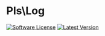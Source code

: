 # Pls\Log
[![Software License](https://img.shields.io/badge/license-MIT-brightgreen.svg?style=flat-square)](https://github.com/PHP-library-standards/log/blob/master/LICENSE)
[![Latest Version](https://img.shields.io/github/release/PHP-library-standards/log.svg?style=flat-square)](https://github.com/PHP-library-standards/log/releases)
